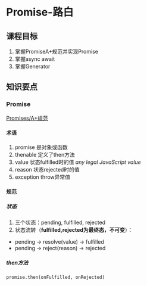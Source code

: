 # Promise-路白
## 课程目标
1. 掌握PromiseA+规范并实现Promise
2. 掌握async await
3. 掌握Generator

## 知识要点

### Promise
[Promises/A+规范](https://promisesaplus.com/)
#### 术语
1. promise 是对象或函数
2. thenable 定义了then方法
3. value 状态fulfilled时的值 *any legal JavaScript value*
4. reason 状态rejected时的值
5. exception throw异常值

#### 规范
##### 状态
1. 三个状态：pending, fulfilled, rejected
2. 状态流转（**fulfilled,rejected为最终态，不可变**）：
- pending -> resolve(value) -> fulfilled
- pending -> reject(reason) -> rejected


##### then方法
`promise.then(onFulfilled, onRejected)`

